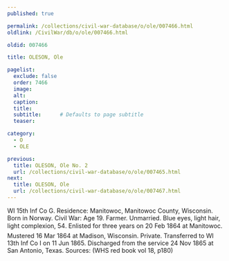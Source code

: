 ```yaml
---
published: true

permalink: /collections/civil-war-database/o/ole/007466.html
oldlink: /CivilWar/db/o/ole/007466.html

oldid: 007466

title: OLESON, Ole

pagelist:
  exclude: false
  order: 7466
  image: 
  alt:
  caption:
  title:
  subtitle:      # Defaults to page subtitle
  teaser:

category: 
  - O 
  - OLE

previous:
  title: OLESON, Ole No. 2
  url: /collections/civil-war-database/o/ole/007465.html  
next:
  title: OLESON, Ole
  url: /collections/civil-war-database/o/ole/007467.html   
---
```

WI 15th Inf Co G. Residence: Manitowoc, Manitowoc County, Wisconsin. Born in Norway. Civil War: Age 19. Farmer. Unmarried. Blue eyes, light hair, light complexion, 5&#146;4&#148;. Enlisted for three years on 20 Feb 1864 at Manitowoc. Mustered 16 Mar 1864 at Madison, Wisconsin. Private. Transferred to WI 13th Inf Co I on 11 Jun 1865. Discharged from the service 24 Nov 1865 at San Antonio, Texas. Sources: (WHS red book vol 18, p180)